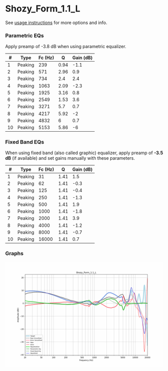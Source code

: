 # Shozy_Form_1.1_L
See [usage instructions](https://github.com/jaakkopasanen/AutoEq#usage) for more options and info.

### Parametric EQs
Apply preamp of -3.8 dB when using parametric equalizer.

|   # | Type    |   Fc (Hz) |    Q |   Gain (dB) |
|-----|---------|-----------|------|-------------|
|   1 | Peaking |       239 | 0.94 |        -1.1 |
|   2 | Peaking |       571 | 2.96 |         0.9 |
|   3 | Peaking |       734 | 2.4  |         2.4 |
|   4 | Peaking |      1063 | 2.09 |        -2.3 |
|   5 | Peaking |      1925 | 3.16 |         0.8 |
|   6 | Peaking |      2549 | 1.53 |         3.6 |
|   7 | Peaking |      3271 | 5.7  |         0.7 |
|   8 | Peaking |      4217 | 5.92 |        -2   |
|   9 | Peaking |      4832 | 6    |         0.7 |
|  10 | Peaking |      5153 | 5.86 |        -6   |

### Fixed Band EQs
When using fixed band (also called graphic) equalizer, apply preamp of **-3.5 dB** (if available) and set gains manually with these parameters.

|   # | Type    |   Fc (Hz) |    Q |   Gain (dB) |
|-----|---------|-----------|------|-------------|
|   1 | Peaking |        31 | 1.41 |         1.5 |
|   2 | Peaking |        62 | 1.41 |        -0.3 |
|   3 | Peaking |       125 | 1.41 |        -0.4 |
|   4 | Peaking |       250 | 1.41 |        -1.3 |
|   5 | Peaking |       500 | 1.41 |         1.9 |
|   6 | Peaking |      1000 | 1.41 |        -1.8 |
|   7 | Peaking |      2000 | 1.41 |         3.9 |
|   8 | Peaking |      4000 | 1.41 |        -1.2 |
|   9 | Peaking |      8000 | 1.41 |        -0.7 |
|  10 | Peaking |     16000 | 1.41 |         0.7 |

### Graphs
![](./Shozy_Form_1.1_L.png)
